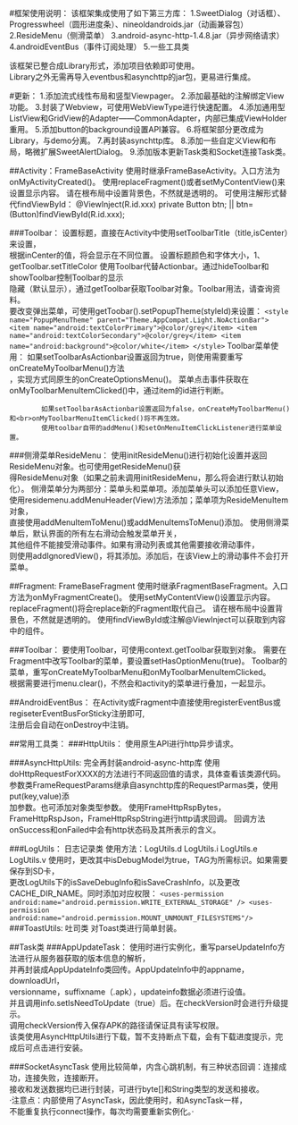 #框架使用说明：
	该框架集成使用了如下第三方库：
	1.SweetDialog（对话框）、Progresswheel（圆形进度条）、nineoldandroids.jar（动画兼容包）
	2.ResideMenu（侧滑菜单）
	3.android-async-http-1.4.8.jar（异步网络请求）
	4.androidEventBus（事件订阅处理）
	5.一些工具类
	
该框架已整合成Library形式，添加项目依赖即可使用。<br>
Library之外无需再导入eventbus和asynchttp的jar包，更易进行集成。
	
#更新：
	1.添加流式线性布局和竖型Viewpager。
	2.添加最基础的注解绑定View功能。
	3.封装了Webview，可使用WebViewType进行快速配置。
	4.添加通用型ListView和GridView的Adapter——CommonAdapter，内部已集成ViewHolder重用。
	5.添加button的background设置API兼容。
	6.将框架部分更改成为Library，与demo分离。
	7.再封装asynchttp库。
	8.添加一些自定义View和布局，略微扩展SweetAlertDialog。
	9.添加版本更新Task类和Socket连接Task类。

	
##Activity：FrameBaseActivity
	使用时继承FrameBaseActivity。入口方法为onMyActivityCreated()。
	使用replaceFragment()或者setMyContentView()来设置显示内容。
	请在根布局中设置背景色，不然就是透明的。
	可使用注解形式替代findViewById：
			@ViewInject(R.id.xxx)
			private Button btn;
					||
			btn=(Button)findViewById(R.id.xxx);
	
###Toolbar：
		设置标题，直接在Activity中使用setToolbarTitle（title,isCenter）来设置，<br>根据inCenter的值，将会显示在不同位置。
		设置标题颜色和字体大小，1、getToolbar.setTitleColor
		使用Toolbar代替Actionbar。通过hideToolbar和showToolbar控制Toolbar的显示<br>隐藏（默认显示），通过getToolbar获取Toolbar对象。Toolbar用法，请查询资料。<br>
		要改变弹出菜单，可使用getToobar().setPopupTheme(styleId)来设置：
		```
		<style name="PopupMenuTheme" parent="Theme.AppCompat.Light.NoActionBar">
			<item name="android:textColorPrimary">@color/grey</item>
			<item name="android:textColorSecondary">@color/grey</item>
			<item name="android:background">@color/white</item>
		</style>
		```
		Toolbar菜单使用：
			如果setToolbarAsActionbar设置返回为true，则使用需要重写onCreateMyToolbarMenu()方法<br>，实现方式同原生的onCreateOptionsMenu()。
			菜单点击事件获取在onMyToolbarMenuItemClicked()中，通过item的id进行判断。
			
			如果setToolbarAsActionbar设置返回为false，onCreateMyToolbarMenu()和<br>onMyToolbarMenuItemClicked()将不再生效。
			使用toolbar自带的addMenu()和setOnMenuItemClickListener进行菜单设置。
		
	
###侧滑菜单ResideMenu：
		使用initResideMenu()进行初始化设置并返回ResideMenu对象。也可使用getResideMenu()获<br>得ResideMenu对象（如果之前未调用initResideMenu，那么将会进行默认初始化）。
		侧滑菜单分为两部分：菜单头和菜单项。添加菜单头可以添加任意View，<br>使用residemenu.addMenuHeader(View)方法添加；菜单项为ResideMenuItem对象，<br>直接使用addMenuItemToMenu()或addMenuItemsToMenu()添加。
		使用侧滑菜单后，默认界面的所有左右滑动会触发菜单开关，<br>其他组件不能接受滑动事件。如果有滑动列表或其他需要接收滑动事件，<br>则使用addIgnoredView()，将其添加。添加后，在该View上的滑动事件不会打开菜单。<br>
		
##Fragment: FrameBaseFragment
	使用时继承FragmentBaseFragment。入口方法为onMyFragmentCreate()。
	使用setMyContentView()设置显示内容。replaceFragment()将会replace新的Fragment取代自己。
	请在根布局中设置背景色，不然就是透明的。
	使用findViewById或注解@ViewInject可以获取到内容中的组件。
	
###Toolbar：
		要使用Toolbar，可使用context.getToolbar获取到对象。
		需要在Fragment中改写Toolbar的菜单，要设置setHasOptionMenu(true)。
		Toolbar的菜单，重写onCreateMyToolbarMenu和onMyToolbarMenuItemClicked。<br>根据需要进行menu.clear()，不然会和activity的菜单进行叠加，一起显示。
		
##AndroidEventBus：
	在Activity或Fragment中直接使用registerEventBus或regiseterEventBusForSticky注册即可,<br>注册后会自动在onDestroy中注销。


##常用工具类：
###HttpUtils： 使用原生API进行http异步请求。
	
###AsyncHttpUtils:	完全再封装android-async-http库
		使用doHttpRequestForXXXX的方法进行不同返回值的请求，具体查看该类源代码。
		参数类FrameRequestParams继承自asynchttp库的RequestParmas类，使用put(key,value)添<br>加参数。也可添加对象类型参数。
		使用FrameHttpRspBytes，FrameHttpRspJson，FrameHttpRspString进行http请求回调。
		回调方法onSuccess和onFailed中会有http状态码及其所表示的含义。
		
###LogUtils：	日志记录类
		使用方法：LogUtils.d	LogUtils.i	LogUtils.e	LogUtils.v
		使用时，更改其中isDebugModel为true，TAG为所需标识。如果需要保存到SD卡，<br>更改LogUtils下的isSaveDebugInfo和isSaveCrashInfo，以及更改CACHE_DIR_NAME。同时添加对应权限：
		```
		<uses-permission android:name="android.permission.WRITE_EXTERNAL_STORAGE" />
		<uses-permission android:name="android.permission.MOUNT_UNMOUNT_FILESYSTEMS"/>
		```
###ToastUtils:	吐司类
		对Toast类进行简单封装。

##Task类
###AppUpdateTask：
		使用时进行实例化，重写parseUpdateInfo方法进行从服务器获取的版本信息的解析，<br>并再封装成AppUpdateInfo类回传。AppUpdateInfo中的appname，downloadUrl，<br>versionname，suffixname（.apk），updateinfo数据必须进行设值。<br>并且调用info.setIsNeedToUpdate（true）后。在checkVersion时会进行升级提示。<br>调用checkVersion传入保存APK的路径请保证具有读写权限。<br>该类使用AsyncHttpUtils进行下载，暂不支持断点下载，会有下载进度提示，完成后可点击进行安装。

###SocketAsyncTask
		使用比较简单，内含心跳机制，有三种状态回调：连接成功，连接失败，连接断开。<br>接收和发送数据均已进行封装，可进行byte[]和String类型的发送和接收。<br>·注意点：内部使用了AsyncTask，因此使用时，和AsyncTask一样，<br>不能重复执行connect操作，每次均需要重新实例化。·
